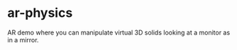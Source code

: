 # ar-physics
AR demo where you can manipulate virtual 3D solids looking at a monitor as in a mirror.
